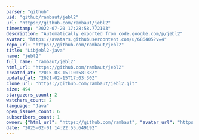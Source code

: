 ```yaml
---
parser: "github"
uid: "github/rambaut/jebl2"
url: "https://github.com/rambaut/jebl2"
timestamp: "2022-07-20 17:28:58.772103"
description: "Automatically exported from code.google.com/p/jebl2"
avatar: "https://avatars.githubusercontent.com/u/686405?v=4"
repo_url: "https://github.com/rambaut/jebl2"
title: "Libjebl2-java"
name: "jebl2"
full_name: "rambaut/jebl2"
html_url: "https://github.com/rambaut/jebl2"
created_at: "2015-03-15T10:58:38Z"
updated_at: "2021-02-15T17:03:30Z"
clone_url: "https://github.com/rambaut/jebl2.git"
size: 494
stargazers_count: 2
watchers_count: 2
language: "Java"
open_issues_count: 6
subscribers_count: 1
owner: {"html_url": "https://github.com/rambaut", "avatar_url": "https://avatars.githubusercontent.com/u/686405?v=4", "login": "rambaut", "type": "User"}
date: "2025-02-01 14:22:55.649192"
---
```


